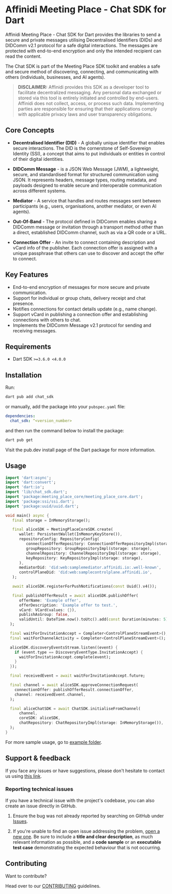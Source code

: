 # Affinidi Meeting Place - Chat SDK for Dart

Affinidi Meeting Place - Chat SDK for Dart provides the libraries to send a secure and private messages utilising Decentralised Identifiers (DIDs) and DIDComm v2.1 protocol for a safe digital interactions. The messages are protected with end-to-end encryption and only the intended recipient can read the content.

The Chat SDK is part of the Meeting Place SDK toolkit and enables a safe and secure method of discovering, connecting, and communicating with others (individuals, businesses, and AI agents).

> **DISCLAIMER:** Affinidi provides this SDK as a developer tool to facilitate decentralized messaging. Any personal data exchanged or stored via this tool is entirely initiated and controlled by end-users. Affinidi does not collect, access, or process such data. Implementing parties are responsible for ensuring that their applications comply with applicable privacy laws and user transparency obligations.

## Core Concepts

- **Decentralised Identifier (DID)** - A globally unique identifier that enables secure interactions. The DID is the cornerstone of Self-Sovereign Identity (SSI), a concept that aims to put individuals or entities in control of their digital identities.

- **DIDComm Message** - is a JSON Web Message (JWM), a lightweight, secure, and standardised format for structured communication using JSON. It represents headers, message types, routing metadata, and payloads designed to enable secure and interoperable communication across different systems.

- **Mediator** - A service that handles and routes messages sent between participants (e.g., users, organisations, another mediator, or even AI agents).

- **Out-Of-Band** - The protocol defined in DIDComm enables sharing a DIDComm message or invitation through a transport method other than a direct, established DIDComm channel, such as via a QR code or a URL.

- **Connection Offer** - An invite to connect containing description and vCard info of the publisher. Each connection offer is assigned with a unique passphrase that others can use to discover and accept the offer to connect.

## Key Features

- End-to-end encryption of messages for more secure and private communication.
- Support for individual or group chats, delivery receipt and chat presence.
- Notifies connections for contact details update (e.g., name change).
- Support vCard in publishing a connection offer and establishing connections with others to chat.
- Implements the DIDComm Message v2.1 protocol for sending and receiving messages.

## Requirements

- Dart SDK `>=3.6.0 <4.0.0`

## Installation

Run:

```bash
dart pub add chat_sdk
```

or manually, add the package into your `pubspec.yaml` file:

```yaml
dependencies:
  chat_sdk: ^<version_number>
```

and then run the command below to install the package:

```bash
dart pub get
```

Visit the pub.dev install page of the Dart package for more information.

## Usage

```dart
import 'dart:async';
import 'dart:convert';
import 'dart:io';
import 'lib/chat_sdk.dart';
import 'package:meeting_place_core/meeting_place_core.dart';
import 'package:ssi/ssi.dart';
import 'package:uuid/uuid.dart';

void main() async {
   final storage = InMemoryStorage();

   final aliceSDK = MeetingPlaceCoreSDK.create(
      wallet: PersistentWallet(InMemoryKeyStore()),
      repositoryConfig: RepositoryConfig(
         connectionOfferRepository: ConnectionOfferRepositoryImpl(storage: storage),
         groupRepository: GroupRepositoryImpl(storage: storage),
         channelRepository: ChannelRepositoryImpl(storage: storage),
         keyRepository: KeyRepositoryImpl(storage: storage),
      ),
      mediatorDid: 'did:web:samplemediator.affinidi.io:.well-known',
      controlPlaneDid: 'did:web:samplecontrolplane.affinidi.io',
   );

   await aliceSDK.registerForPushNotifications(const Uuid().v4());

   final publishOfferResult = await aliceSDK.publishOffer(
      offerName: 'Example offer',
      offerDescription: 'Example offer to test.',
      vCard: VCard(values: {}),
      publishAsGroup: false,
      validUntil: DateTime.now().toUtc().add(const Duration(minutes: 5)),
  );

  final waitForInvitationAccept = Completer<ControlPlaneStreamEvent>();
  final waitForChannelActivity = Completer<ControlPlaneStreamEvent>();

  aliceSDK.discoveryEventsStream.listen((event) {
    if (event.type == DiscoveryEventType.InvitationAccept) {
      waitForInvitationAccept.complete(event);
    }
  });

  final receivedEvent = await waitForInvitationAccept.future;

  final channel = await aliceSDK.approveConnectionRequest(
    connectionOffer: publishOfferResult.connectionOffer,
    channel: receivedEvent.channel,
  );

  final aliceChatSDK = await ChatSDK.initialiseFromChannel(
      channel,
      coreSDK: aliceSDK,
      chatRepository: ChatRepositoryImpl(storage: InMemoryStorage()),
  );
}
```

For more sample usage, go to [example folder](https://github.com/affinidi/affinidi-meetingplace-sdk-dart/tree/main/example).

## Support & feedback

If you face any issues or have suggestions, please don't hesitate to contact us using [this link](https://share.hsforms.com/1i-4HKZRXSsmENzXtPdIG4g8oa2v).

### Reporting technical issues

If you have a technical issue with the project's codebase, you can also create an issue directly in GitHub.

1. Ensure the bug was not already reported by searching on GitHub under
   [Issues](https://github.com/affinidi/affinidi-meetingplace-sdk-dart/issues).

2. If you're unable to find an open issue addressing the problem,
   [open a new one](https://github.com/affinidi/affinidi-meetingplace-sdk-dart/issues/new).
   Be sure to include a **title and clear description**, as much relevant information as possible,
   and a **code sample** or an **executable test case** demonstrating the expected behaviour that is not occurring.

## Contributing

Want to contribute?

Head over to our [CONTRIBUTING](https://github.com/affinidi/affinidi-meetingplace-sdk-dart/blob/main/CONTRIBUTING.md) guidelines.

